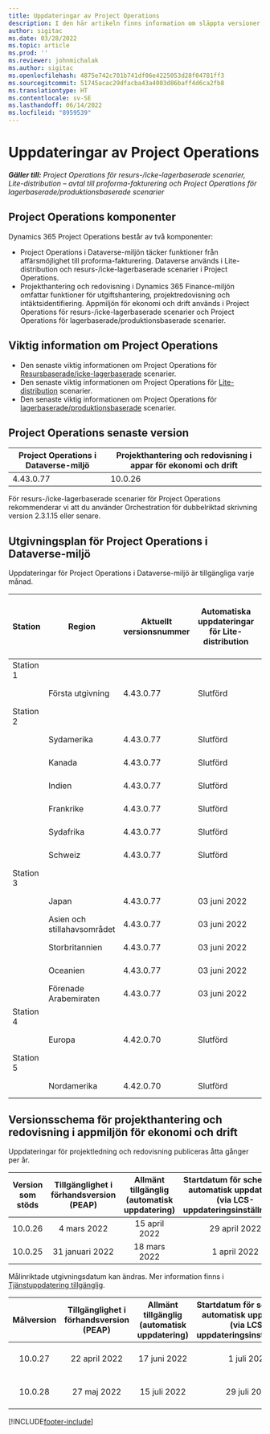 ```yaml
---
title: Uppdateringar av Project Operations
description: I den här artikeln finns information om släppta versioner i Dynamics 365 Project Operations.
author: sigitac
ms.date: 03/28/2022
ms.topic: article
ms.prod: ''
ms.reviewer: johnmichalak
ms.author: sigitac
ms.openlocfilehash: 4875e742c701b741df06e4225053d28f04781ff3
ms.sourcegitcommit: 51745acac29dfacba43a4003d86baff4d6ca2fb8
ms.translationtype: HT
ms.contentlocale: sv-SE
ms.lasthandoff: 06/14/2022
ms.locfileid: "8959539"
---
```

# <a name="project-operations-updates"></a>Uppdateringar av Project Operations

_**Gäller till:** Project Operations för resurs-/icke-lagerbaserade scenarier, Lite-distribution – avtal till proforma-fakturering och Project Operations för lagerbaserade/produktionsbaserade scenarier_



## <a name="project-operations-components"></a>Project Operations komponenter

Dynamics 365 Project Operations består av två komponenter:

- Project Operations i Dataverse-miljön täcker funktioner från affärsmöjlighet till proforma-fakturering. Dataverse används i Lite-distribution och resurs-/icke-lagerbaserade scenarier i Project Operations.
- Projekthantering och redovisning i Dynamics 365 Finance-miljön omfattar funktioner för utgiftshantering, projektredovisning och intäktsidentifiering. Appmiljön för ekonomi och drift används i Project Operations för resurs-/icke-lagerbaserade scenarier och Project Operations för lagerbaserade/produktionsbaserade scenarier.

## <a name="project-operations-release-notes"></a>Viktig information om Project Operations
- Den senaste viktig informationen om Project Operations för [Resursbaserade/icke-lagerbaserade](whats-new-may-2022-resource-based.md) scenarier.
- Den senaste viktig informationen om Project Operations för [Lite-distribution](../pro/whats-new/whats-new-may-2022-lite.md) scenarier.
- Den senaste viktig informationen om Project Operations för [lagerbaserade/produktionsbaserade](../prod-pma/whats-new/whats-new-oct-2021-stocked.md) scenarier.

## <a name="project-operations-latest-version"></a>Project Operations senaste version

| Project Operations i Dataverse-miljö | Projekthantering och redovisning i appar för ekonomi och drift | 
| --- | --- |
| 4.43.0.77 | 10.0.26 |

För resurs-/icke-lagerbaserade scenarier för Project Operations rekommenderar vi att du använder Orchestration för dubbelriktad skrivning version 2.3.1.15 eller senare.

## <a name="release-schedule-for-project-operations-on-dataverse-environment"></a>Utgivningsplan för Project Operations i Dataverse-miljö

Uppdateringar för Project Operations i Dataverse-miljö är tillgängliga varje månad. 

| Station | Region | Aktuellt versionsnummer | Automatiska uppdateringar för Lite-distribution | Automatiska uppdateringar för distribution av resurser/icke-lager | Nästa versionsnummer | Nästa version är vanligtvis tillgänglig |
|-----------|-----------------------|-----------------|--------------------|---------------------|---------------------|---------------------|
| Station 1 |   &nbsp;              |    &nbsp;       | &nbsp;             |      &nbsp;         |      &nbsp;         |      &nbsp;         |
|   &nbsp;  | Första utgivning         |  4.43.0.77      | Slutförd           | Slutförd            | TBD                 | 01 juli 2022       |
| Station 2 |   &nbsp;              |    &nbsp;       | &nbsp;             |      &nbsp;         |      &nbsp;         |      &nbsp;         |
|   &nbsp;  | Sydamerika         |  4.43.0.77      | Slutförd           | Slutförd            | TBD                 | 01 juli 2022       |
|   &nbsp;  | Kanada                |  4.43.0.77      | Slutförd           | Slutförd            | TBD                 | 01 juli 2022       |
|   &nbsp;  | Indien                 |  4.43.0.77      | Slutförd           | Slutförd            | TBD                 | 01 juli 2022       |
|   &nbsp;  | Frankrike                |  4.43.0.77      | Slutförd           | Slutförd            | TBD                 | 01 juli 2022       |
|   &nbsp;  | Sydafrika          |  4.43.0.77      | Slutförd           | Slutförd            | TBD                 | 01 juli 2022       |
|   &nbsp;  | Schweiz           |  4.43.0.77      | Slutförd           | Slutförd            | TBD                 | 01 juli 2022       |
| Station 3 |      &nbsp;           |     &nbsp;      |     &nbsp;         |      &nbsp;         |      &nbsp;         |      &nbsp;         |
|   &nbsp;  | Japan                 |  4.43.0.77      | 03 juni 2022      | 03 juni 2022       | TBD                 | 08 juli 2022       |
|   &nbsp;  | Asien och stillahavsområdet          |  4.43.0.77      | 03 juni 2022      | 03 juni 2022       | TBD                 | 08 juli 2022       |
|   &nbsp;  | Storbritannien         |  4.43.0.77      | 03 juni 2022      | 03 juni 2022       | TBD                 | 08 juli 2022       |
|   &nbsp;  | Oceanien               |  4.43.0.77      | 03 juni 2022      | 03 juni 2022       | TBD                 | 08 juli 2022       |
|   &nbsp;  | Förenade Arabemiraten  |  4.43.0.77      | 03 juni 2022      | 03 juni 2022       | TBD                 | 08 juli 2022       |
| Station 4 |     &nbsp;            |     &nbsp;      |     &nbsp;         |      &nbsp;         |      &nbsp;         |      &nbsp;         |
|   &nbsp;  | Europa                |  4.42.0.70      | Slutförd           | Slutförd            | 4.43.0.77           | 10 juni 2022       |
| Station 5 |     &nbsp;            |     &nbsp;      |     &nbsp;         |      &nbsp;         |      &nbsp;         |      &nbsp;         |
|   &nbsp;  | Nordamerika         |  4.42.0.70      | Slutförd           | Slutförd            | 4.43.0.77           | 17 juni 2022       |

## <a name="release-schedule-for-project-management-and-accounting-in-the-finance-and-operations-apps-environment"></a>Versionsschema för projekthantering och redovisning i appmiljön för ekonomi och drift

Uppdateringar för projektledning och redovisning publiceras åtta gånger per år.

|Version som stöds| Tillgänglighet i förhandsversion (PEAP) | Allmänt tillgänglig (automatisk uppdatering) | Startdatum för schema för automatisk uppdatering (via LCS-uppdateringsinställningar) |   Slut på tjänsten   |
|:---------------:|:---------------------------:|:---------------------------------:|:--------------------------------------------------------------------:|:------------------:|
|     10.0.26     |      4 mars 2022          |        15 april 2022             |                          29 april 2022                              | 15 juli 2022      |
|     10.0.25     |      31 januari 2022       |        18 mars 2022             |                          1 april 2022                               | 10 juni 2022      |


Målinriktade utgivningsdatum kan ändras. Mer information finns i [Tjänstuppdatering tillgänglig](/dynamics365/fin-ops-core/fin-ops/get-started/public-preview-releases?toc=%2fdynamics365%2ffinance%2ftoc.json).

|Målversion | Tillgänglighet i förhandsversion (PEAP) | Allmänt tillgänglig (automatisk uppdatering) | Startdatum för schema för automatisk uppdatering (via LCS-uppdateringsinställningar) |   Slut på tjänsten   |
|:---------------:|:---------------------------:|:---------------------------------:|:--------------------------------------------------------------------:|:------------------:|
|     10.0.27     |      22 april 2022         |        17 juni 2022              |                          1 juli 2022                                | 16 september 2022 |
|     10.0.28     |      27 maj 2022           |        15 juli 2022              |                          29 juli 2022                               | 21 oktober 2022   |

[!INCLUDE[footer-include](../includes/footer-banner.md)]
